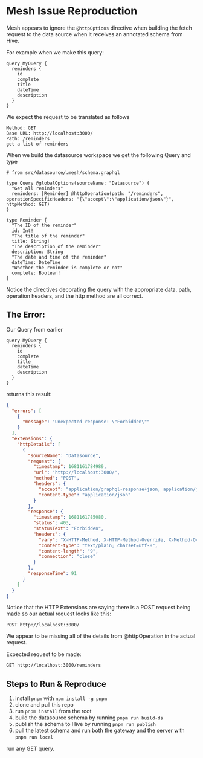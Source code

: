 # Mesh Issue Reproduction

Mesh appears to ignore the `@httpOptions` directive when building the fetch request to the data source when it receives an annotated schema from Hive.

For example when we make this query:

```gql
query MyQuery {
  reminders {
    id
    complete
    title
    dateTime
    description
  }
}
```

We expect the request to be translated as follows

```
Method: GET
Base URL: http://localhost:3000/
Path: /reminders
get a list of reminders
```

When we build the datasource workspace we get the following Query and type

```gql
# from src/datasource/.mesh/schema.graphql

type Query @globalOptions(sourceName: "Datasource") {
  "Get all reminders"
  reminders: [Reminder] @httpOperation(path: "/reminders", operationSpecificHeaders: "{\"accept\":\"application/json\"}", httpMethod: GET)
}

type Reminder {
  "The ID of the reminder"
  id: Int!
  "The title of the reminder"
  title: String!
  "The description of the reminder"
  description: String
  "The date and time of the reminder"
  dateTime: DateTime
  "Whether the reminder is complete or not"
  complete: Boolean!
}

```

Notice the directives decorating the query with the appropriate data. path, operation headers, and the http method are all correct.

## The Error:

Our Query from earlier 

```gql
query MyQuery {
  reminders {
    id
    complete
    title
    dateTime
    description
  }
}
```

returns this result:

```json
{
  "errors": [
    {
      "message": "Unexpected response: \"Forbidden\""
    }
  ],
  "extensions": {
    "httpDetails": [
      {
        "sourceName": "Datasource",
        "request": {
          "timestamp": 1681161784989,
          "url": "http://localhost:3000/",
          "method": "POST",
          "headers": {
            "accept": "application/graphql-response+json, application/json, multipart/mixed",
            "content-type": "application/json"
          }
        },
        "response": {
          "timestamp": 1681161785080,
          "status": 403,
          "statusText": "Forbidden",
          "headers": {
            "vary": "X-HTTP-Method, X-HTTP-Method-Override, X-Method-Override",
            "content-type": "text/plain; charset=utf-8",
            "content-length": "9",
            "connection": "close"
          }
        },
        "responseTime": 91
      }
    ]
  }
}
```

Notice that the HTTP Extensions are saying there is a POST request being made so our actual request looks like this:

```
POST http://localhost:3000/
```

We appear to be missing all of the details from @httpOperation in the actual request.

Expected request to be made:
```
GET http://localhost:3000/reminders
```

## Steps to Run & Reproduce

1. install `pnpm` with `npm install -g pnpm`
2. clone and pull this repo
3. run `pnpm install` from the root
4. build the datasource schema by running `pnpm run build-ds`
5. publish the schema to Hive by running `pnpm run publish`
6. pull the latest schema and run both the gateway and the server with `pnpm run local`

run any GET query.
